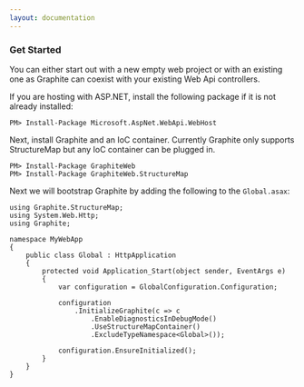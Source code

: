 ```yaml
---
layout: documentation
---
```


### Get Started

You can either start out with a new empty web project or with an existing one as Graphite can coexist with your existing Web Api controllers.

If you are hosting with ASP.NET, install the following package if it is not already installed:

```
PM> Install-Package Microsoft.AspNet.WebApi.WebHost
```

Next, install Graphite and an IoC container. Currently Graphite only supports StructureMap but any IoC container can be plugged in.

```
PM> Install-Package GraphiteWeb
PM> Install-Package GraphiteWeb.StructureMap
```

Next we will bootstrap Graphite by adding the following to the `Global.asax`:

```
using Graphite.StructureMap;using System.Web.Http;using Graphite;

namespace MyWebApp{    public class Global : HttpApplication    {        protected void Application_Start(object sender, EventArgs e)        {            var configuration = GlobalConfiguration.Configuration;            configuration                .InitializeGraphite(c => c                    .EnableDiagnosticsInDebugMode()                    .UseStructureMapContainer()                    .ExcludeTypeNamespace<Global>());            configuration.EnsureInitialized();        }    }}
```

